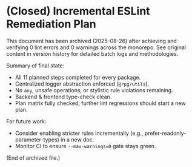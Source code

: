 # (Closed) Incremental ESLint Remediation Plan

This document has been archived (2025-08-26) after achieving and verifying 0 lint errors and 0 warnings across the monorepo. See original content in version history for detailed batch logs and methodologies.

Summary of final state:

* All 11 planned steps completed for every package.
* Centralized logger abstraction enforced (`@rpg/utils`).
* No `any`, unsafe operations, or stylistic rule violations remaining.
* Backend & frontend type-check clean.
* Plan matrix fully checked; further lint regressions should start a new plan.

For future work:

* Consider enabling stricter rules incrementally (e.g., prefer-readonly-parameter-types) in a new doc.
* Monitor CI to ensure `--max-warnings=0` gate stays green.

(End of archived file.)
